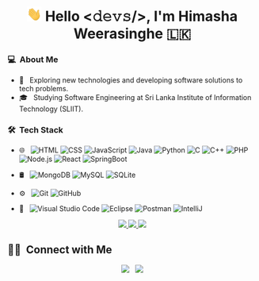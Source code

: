 <h1 align="center"><img src="https://raw.githubusercontent.com/ABSphreak/ABSphreak/master/gifs/Hi.gif" width="30px" /> Hello <𝚍𝚎𝚟𝚜/>, I'm Himasha Weerasinghe 🇱🇰</h1> 


### 💻 &nbsp;About Me 

- 🤔 &nbsp; Exploring new technologies and developing software solutions to tech problems.
- 🎓 &nbsp; Studying Software Engineering at Sri Lanka Institute of Information Technology (SLIIT).



### 🛠 &nbsp;Tech Stack

- 🌐 &nbsp;
  ![HTML](https://img.shields.io/badge/-HTML-333333?style=flat&logo=HTML5)
  ![CSS](https://img.shields.io/badge/-CSS-333333?style=flat&logo=CSS3&logoColor=1572B6)
  ![JavaScript](https://img.shields.io/badge/-JavaScript-333333?style=flat&logo=javascript)
  ![Java](https://img.shields.io/badge/-Java-333333?style=flat&logo=java)
  ![Python](https://img.shields.io/badge/-Python-333333?style=flat&logo=python)
  ![C](https://img.shields.io/badge/-C-333333?style=flat&logo=c)
  ![C++](https://img.shields.io/badge/-C++-333333?style=flat&logo=c%2B%2B)
  ![PHP](https://img.shields.io/badge/-PHP-333333?style=flat&logo=PHP)
  ![Node.js](https://img.shields.io/badge/-Node.js-333333?style=flat&logo=node.js)
  ![React](https://img.shields.io/badge/-React-333333?style=flat&logo=react)
  ![SpringBoot](https://img.shields.io/badge/-Spring%20Boot-333333?style=flat&logo=spring)

- 🛢 &nbsp;
  ![MongoDB](https://img.shields.io/badge/-MongoDB-333333?style=flat&logo=mongodb)
  ![MySQL](https://img.shields.io/badge/-MySQL-333333?style=flat&logo=mysql)
  ![SQLite](https://img.shields.io/badge/-SQLite-333333?style=flat&logo=sqlite)
- ⚙️ &nbsp;
  ![Git](https://img.shields.io/badge/-Git-333333?style=flat&logo=git)
  ![GitHub](https://img.shields.io/badge/-GitHub-333333?style=flat&logo=github)
- 🔧 &nbsp;
  ![Visual Studio Code](https://img.shields.io/badge/-Visual%20Studio%20Code-333333?style=flat&logo=visual-studio-code&logoColor=007ACC)
  ![Eclipse](https://img.shields.io/badge/-Eclipse-333333?style=flat&logo=eclipse&logoColor=007ACC)
  ![Postman](https://img.shields.io/badge/-Postman-333333?style=flat&logo=postman&logoColor=007ACC)
  ![IntelliJ](https://img.shields.io/badge/-IntelliJ-333333?style=flat&logo=data:https://simpleicons.org/icons/intellijidea.svg&logoColor=007ACC)

<!--
**himashatw/himashatw** is a ✨ _special_ ✨ repository because its `README.md` (this file) appears on your GitHub profile.

Here are some ideas to get you started:

- 🔭 I’m currently working on ...
- 🌱 I’m currently learning ...
- 👯 I’m looking to collaborate on ...
- 🤔 I’m looking for help with ...
- 💬 Ask me about ...
- 📫 How to reach me: ...
- 😄 Pronouns: ...
- ⚡ Fun fact: ...
-->




<p align="center">
<a href="https://github.com/himashatw">
  <img height="180em" src="https://github-readme-stats.vercel.app/api?username=himashatw&show_icons=true&theme=radical" />
  <img height="180em" src="https://github-readme-stats-eight-theta.vercel.app/api/top-langs/?username=himashatw&theme=radical&layout=compact&exclude_lang=java+r" />
  <img  src = "https://github-readme-streak-stats.herokuapp.com?user=himashatw&theme=dark&hide_border=false" >
</a>
</p>



##  🤝🏻 &nbsp;Connect with Me

<p align="center">
<a href="https://www.linkedin.com/in/himashatw"><img src="https://img.shields.io/badge/-Himasha%20Weerasinghe-0077B5?style=flat-square&logo=Linkedin&logoColor=white"/></a>&nbsp&nbsp
<a href="mailto:himashatw@gmail.com"><img src="https://img.shields.io/badge/-himashatw@gmail.com-D14836?style=flat-square&logo=Gmail&logoColor=white"/></a>
